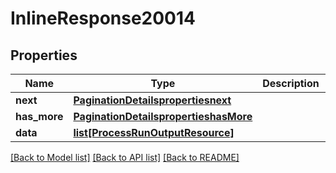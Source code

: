 # InlineResponse20014

## Properties
Name | Type | Description | Notes
------------ | ------------- | ------------- | -------------
**next** | [**PaginationDetailspropertiesnext**](PaginationDetailspropertiesnext.md) |  | 
**has_more** | [**PaginationDetailspropertieshasMore**](PaginationDetailspropertieshasMore.md) |  | 
**data** | [**list[ProcessRunOutputResource]**](ProcessRunOutputResource.md) |  | 

[[Back to Model list]](../README.md#documentation-for-models) [[Back to API list]](../README.md#documentation-for-api-endpoints) [[Back to README]](../README.md)

